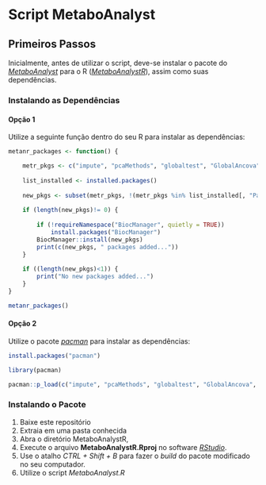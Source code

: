 # Script MetaboAnalyst

## Primeiros Passos

Inicialmente, antes de utilizar o script, deve-se instalar o pacote do [*MetaboAnalyst*](https://metaboanalyst.ca/) para o R ([*MetaboAnalystR*](https://github.com/xia-lab/MetaboAnalystR)), assim como suas dependências.

### Instalando as Dependências

#### Opção 1

Utilize a seguinte função dentro do seu R para instalar as dependências:

```R
metanr_packages <- function() {

    metr_pkgs <- c("impute", "pcaMethods", "globaltest", "GlobalAncova", "Rgraphviz", "preprocessCore", "genefilter", "sva", "limma", "KEGGgraph", "siggenes","BiocParallel", "MSnbase", "multtest", "RBGL", "edgeR", "fgsea", "devtools", "crmn", "httr", "qs")
    
    list_installed <- installed.packages()
    
    new_pkgs <- subset(metr_pkgs, !(metr_pkgs %in% list_installed[, "Package"]))
    
    if (length(new_pkgs)!= 0) {
        
        if (!requireNamespace("BiocManager", quietly = TRUE))
            install.packages("BiocManager")
        BiocManager::install(new_pkgs)
        print(c(new_pkgs, " packages added..."))
    }
    
    if ((length(new_pkgs)<1)) {
        print("No new packages added...")
    }
}

metanr_packages()
```

#### Opção 2

Utilize o pacote [*pacman*](https://github.com/trinker/pacman) para instalar as dependências:

```R
install.packages("pacman")

library(pacman)

pacman::p_load(c("impute", "pcaMethods", "globaltest", "GlobalAncova", "Rgraphviz", "preprocessCore", "genefilter", "sva", "limma", "KEGGgraph", "siggenes", "BiocParallel", "MSnbase", "multtest","RBGL", "edgeR", "fgsea", "httr", "qs"))
```

### Instalando o Pacote

1. Baixe este repositório
2. Extraia em uma pasta conhecida
3. Abra o diretório MetaboAnalystR, 
4. Execute o arquivo **MetaboAnalystR.Rproj** no software [*RStudio*](https://posit.co/download/rstudio-desktop/).
5. Use o atalho *CTRL + Shift + B* para fazer o *build* do pacote modificado no seu computador.
6. Utilize o script *MetaboAnalyst.R*